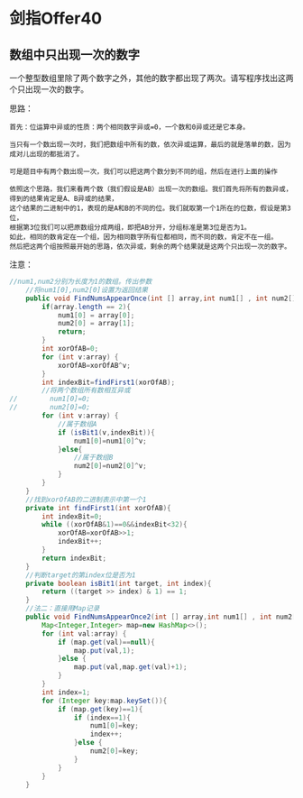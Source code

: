 # 剑指Offer40
## 数组中只出现一次的数字
一个整型数组里除了两个数字之外，其他的数字都出现了两次。请写程序找出这两个只出现一次的数字。

思路：

    首先：位运算中异或的性质：两个相同数字异或=0，一个数和0异或还是它本身。
    
    当只有一个数出现一次时，我们把数组中所有的数，依次异或运算，最后的就是落单的数，因为成对儿出现的都抵消了。
    
    可是题目中有两个数出现一次，我们可以把这两个数分到不同的组，然后在进行上面的操作
    
    依照这个思路，我们来看两个数（我们假设是AB）出现一次的数组。我们首先将所有的数异或，得到的结果肯定是A、B异或的结果，
    这个结果的二进制中的1，表现的是A和B的不同的位。我们就取第一个1所在的位数，假设是第3位，
    根据第3位我们可以把原数组分成两组，即把AB分开，分组标准是第3位是否为1。
    如此，相同的数肯定在一个组，因为相同数字所有位都相同，而不同的数，肯定不在一组。
    然后把这两个组按照最开始的思路，依次异或，剩余的两个结果就是这两个只出现一次的数字。



注意：

```java
//num1,num2分别为长度为1的数组。传出参数
    //将num1[0],num2[0]设置为返回结果
    public void FindNumsAppearOnce(int [] array,int num1[] , int num2[]) {
        if(array.length == 2){
            num1[0] = array[0];
            num2[0] = array[1];
            return;
        }
        int xorOfAB=0;
        for (int v:array) {
            xorOfAB=xorOfAB^v;
        }
        int indexBit=findFirst1(xorOfAB);
        //将两个数组所有数相互异或
//        num1[0]=0;
//        num2[0]=0;
        for (int v:array) {
            //属于数组A
            if (isBit1(v,indexBit)){
                num1[0]=num1[0]^v;
            }else{
                //属于数组B
                num2[0]=num2[0]^v;
            }
        }
    }
    //找到xorOfAB的二进制表示中第一个1
    private int findFirst1(int xorOfAB){
        int indexBit=0;
        while ((xorOfAB&1)==0&&indexBit<32){
            xorOfAB=xorOfAB>>1;
            indexBit++;
        }
        return indexBit;
    }
    //判断target的第index位是否为1
    private boolean isBit1(int target, int index){
        return ((target >> index) & 1) == 1;
    }
    //法二：直接用Map记录
    public void FindNumsAppearOnce2(int [] array,int num1[] , int num2[]) {
        Map<Integer,Integer> map=new HashMap<>();
        for (int val:array) {
            if (map.get(val)==null){
                map.put(val,1);
            }else {
                map.put(val,map.get(val)+1);
            }
        }
        int index=1;
        for (Integer key:map.keySet()){
            if (map.get(key)==1){
                if (index==1){
                    num1[0]=key;
                    index++;
                }else {
                    num2[0]=key;
                }
            }
        }
    }

```

